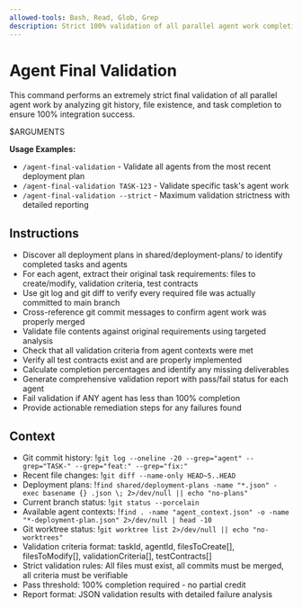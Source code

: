 ```yaml
---
allowed-tools: Bash, Read, Glob, Grep
description: Strict 100% validation of all parallel agent work completion and integration
---
```


# Agent Final Validation

This command performs an extremely strict final validation of all parallel agent work by analyzing git history, file existence, and task completion to ensure 100% integration success.

$ARGUMENTS

**Usage Examples:**
- `/agent-final-validation` - Validate all agents from the most recent deployment plan
- `/agent-final-validation TASK-123` - Validate specific task's agent work
- `/agent-final-validation --strict` - Maximum validation strictness with detailed reporting

## Instructions
- Discover all deployment plans in shared/deployment-plans/ to identify completed tasks and agents
- For each agent, extract their original task requirements: files to create/modify, validation criteria, test contracts
- Use git log and git diff to verify every required file was actually committed to main branch
- Cross-reference git commit messages to confirm agent work was properly merged
- Validate file contents against original requirements using targeted analysis
- Check that all validation criteria from agent contexts were met
- Verify all test contracts exist and are properly implemented
- Calculate completion percentages and identify any missing deliverables
- Generate comprehensive validation report with pass/fail status for each agent
- Fail validation if ANY agent has less than 100% completion
- Provide actionable remediation steps for any failures found

## Context
- Git commit history: !`git log --oneline -20 --grep="agent" --grep="TASK-" --grep="feat:" --grep="fix:"`
- Recent file changes: !`git diff --name-only HEAD~5..HEAD`
- Deployment plans: !`find shared/deployment-plans -name "*.json" -exec basename {} .json \; 2>/dev/null || echo "no-plans"`
- Current branch status: !`git status --porcelain`
- Available agent contexts: !`find . -name "agent_context.json" -o -name "*-deployment-plan.json" 2>/dev/null | head -10`
- Git worktree status: !`git worktree list 2>/dev/null || echo "no-worktrees"`
- Validation criteria format: taskId, agentId, filesToCreate[], filesToModify[], validationCriteria[], testContracts[]
- Strict validation rules: All files must exist, all commits must be merged, all criteria must be verifiable
- Pass threshold: 100% completion required - no partial credit
- Report format: JSON validation results with detailed failure analysis